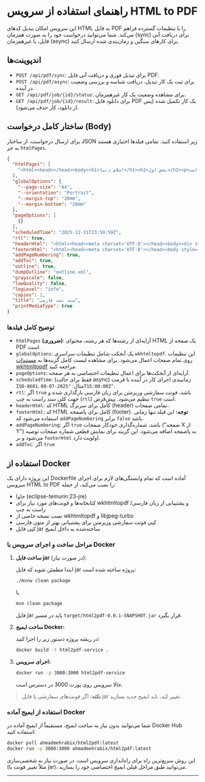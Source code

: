 # راهنمای استفاده از سرویس HTML to PDF

این سرویس امکان تبدیل کدهای HTML به فایل PDF را با تنظیمات گسترده فراهم می‌کند. شما می‌توانید درخواست خود را به صورت همزمان (sync) برای دریافت آنی فایل، یا غیرهمزمان (async) برای کارهای سنگین و زمان‌بندی شده ارسال کنید.

## اندپوینت‌ها

- `POST /api/pdf/sync`: برای تبدیل فوری و دریافت آنی فایل PDF.
- `POST /api/pdf/async`: برای ثبت یک کار تبدیل، دریافت شناسه و بررسی وضعیت در آینده.
- `GET /api/pdf/job/{id}/status`: برای مشاهده وضعیت یک کار غیرهمزمان.
- `GET /api/pdf/job/{id}/result`: برای دانلود فایل PDF یک کار تکمیل شده (پس از دانلود، کار حذف می‌شود).

## ساختار کامل درخواست (Body)

برای ارسال درخواست، از ساختار JSON زیر استفاده کنید. تمامی فیلدها اختیاری هستند به جز `htmlPages`.

```json
{
  "htmlPages": [
    "<html><head></head><body><h1>سلام دنیا!</h1><h2>بخش اول</h2><p>این یک صفحه تست راست به چپ است.</p><h2>بخش دوم</h2><p>ادامه تست...</p></body></html>"
  ],
  "globalOptions": {
    "--page-size": "A4",
    "--orientation": "Portrait",
    "--margin-top": "20mm",
    "--margin-bottom": "20mm"
  },
  "pageOptions": [
    {}
  ],
  "scheduledTime": "2025-12-31T23:59:59Z",
  "rtl": true,
  "headerHtml": "<html><head><meta charset='UTF-8'></head><body><div style='text-align:center; font-family:Vazirmatn,tahoma; font-size:10pt;'>سربرگ سفارشی</div></body></html>",
  "footerHtml": "<html><head><meta charset='UTF-8'></head><body style='font-family:Vazirmatn,tahoma; font-size:10pt; text-align:center;'>پاصفحه سفارشی</body></html>",
  "addPageNumbering": true,
  "addToc": true,
  "outline": true,
  "dumpOutline": "outline.xml",
  "grayscale": false,
  "lowQuality": false,
  "logLevel": "info",
  "copies": 1,
  "title": "سند تست فارسی",
  "printMediaType": true
}
```

### توضیح کامل فیلدها

- `htmlPages` **(ضروری)**: آرایه‌ای از رشته‌ها که هر رشته، محتوای HTML یک صفحه از PDF است.
- `globalOptions`: یک آبجکت شامل تنظیمات سراسری `wkhtmltopdf`. این تنظیمات روی تمام صفحات اعمال می‌شود. برای مشاهده لیست کامل گزینه‌ها به [مستندات wkhtmltopdf](https://wkhtmltopdf.org/usage/wkhtmltopdf.txt) مراجعه کنید.
- `pageOptions`: آرایه‌ای از آبجکت‌ها برای اعمال تنظیمات اختصاصی به هر صفحه.
- `scheduledTime`: (فقط برای حالت async) زمانبندی اجرای کار در آینده با فرمت `ISO-8601`. مثال: `"2025-07-08T15:00:00Z"`.
- `rtl`: اگر `true` باشد، فونت سفارشی وزیرمتن برای زبان فارسی بارگذاری شده و جهت کلی سند راست به چپ (`rtl`) تنظیم می‌شود. پیش‌فرض `true` است.
- `headerHtml`: کد HTML کامل برای سربرگ (header) تمامی صفحات.
- `footerHtml`: کد HTML کامل برای پاصفحه (footer). **توجه:** این فیلد تنها زمانی استفاده می‌شود که `addPageNumbering` برابر `false` باشد.
- `addPageNumbering`: اگر `true` باشد، شماره‌گذاری خودکار صفحات ("صفحه X از Y") به پاصفحه اضافه می‌شود. این گزینه برای نمایش قطعی شماره صفحات توصیه می‌شود و بر `footerHtml` اولویت دارد.
- `addToc`: اگر `true`


## استفاده از Docker

این پروژه دارای یک Dockerfile آماده است که تمام وابستگی‌های لازم برای اجرای سرویس HTML to PDF را نصب می‌کند، از جمله:

- جاوا (eclipse-temurin:23-jre)
- کتابخانه‌ها و فونت‌های مورد نیاز برای wkhtmltopdf و پشتیبانی از زبان فارسی/راست به چپ
- نصب نسخه خاصی از wkhtmltopdf و libjpeg-turbo
- کپی فونت سفارشی وزیرمتن برای پشتیبانی بهتر از متون فارسی
- کپی فایل jar ساخته‌شده به داخل ایمیج

### مراحل ساخت و اجرای سرویس با Docker

1. **ساخت فایل jar** (در صورت نیاز):
   
   ابتدا مطمئن شوید که فایل jar پروژه ساخته شده است:
   
   ```sh
   ./mvnw clean package
   ```
   یا
   ```sh
   mvn clean package
   ```
   
   فایل jar باید در مسیر `target/html2pdf-0.0.1-SNAPSHOT.jar` قرار بگیرد.

2. **ساخت ایمیج Docker:**
   
   در ریشه پروژه دستور زیر را اجرا کنید:
   
   ```sh
   docker build -t html2pdf-service .
   ```

3. **اجرای سرویس:**
   
   ```sh
   docker run -p 3000:3000 html2pdf-service
   ```

   حالا سرویس روی پورت 3000 در دسترس است.

> **نکته:** اگر فونت‌های سفارشی یا فایل jar تغییر کند، باید ایمیج جدید بسازید.

### استفاده از ایمیج آماده Docker

شما می‌توانید بدون نیاز به ساخت ایمیج، مستقیماً از ایمیج آماده در Docker Hub استفاده کنید:

```sh
docker pull ahmadmehrabix/html2pdf:latest
docker run -p 3000:3000 ahmadmehrabix/html2pdf:latest
```

این روش سریع‌ترین راه برای راه‌اندازی سرویس است. در صورت نیاز به شخصی‌سازی (مثلاً تغییر فونت یا jar)، می‌توانید طبق مراحل قبلی ایمیج اختصاصی خود را بسازید.

---